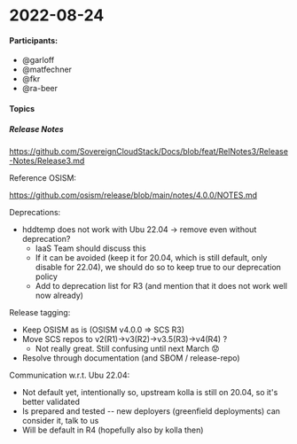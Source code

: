 # 2022-08-24

#### Participants:

* @garloff
* @matfechner
* @fkr
* @ra-beer

#### Topics

##### Release Notes

<https://github.com/SovereignCloudStack/Docs/blob/feat/RelNotes3/Release-Notes/Release3.md>

Reference OSISM:

<https://github.com/osism/release/blob/main/notes/4.0.0/NOTES.md>

Deprecations:

* hddtemp does not work with Ubu 22.04 -> remove even without deprecation?
  * IaaS Team should discuss this
  * If it can be avoided (keep it for 20.04, which is still default, only disable for 22.04), we should do so to keep true to our deprecation policy
  * Add to deprecation list for R3 (and mention that it does not work well now already)

Release tagging:

* Keep OSISM as is (OSISM v4.0.0 => SCS R3)
* Move SCS repos to v2(R1)->v3(R2)->v3.5(R3)->v4(R4) ?
  * Not really great. Still confusing until next March 😟
* Resolve through documentation (and SBOM / release-repo)

Communication w.r.t. Ubu 22.04:

* Not default yet, intentionally so, upstream kolla is still on 20.04, so it's better validated
* Is prepared and tested -- new deployers (greenfield deployments) can consider it, talk to us
* Will be default in R4 (hopefully also by kolla then)

